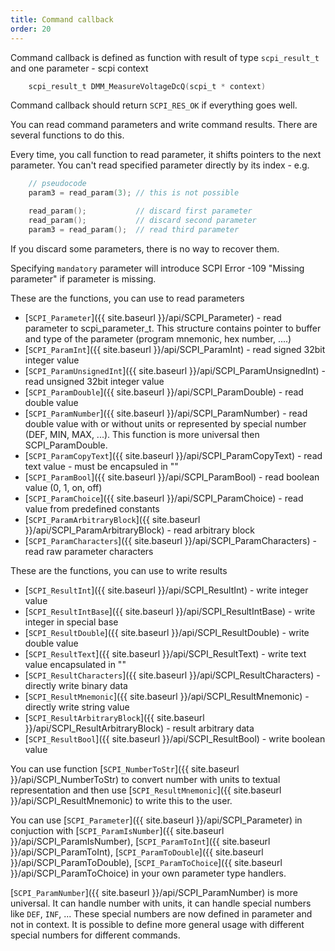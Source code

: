 ```yaml
---
title: Command callback
order: 20
---
```


Command callback is defined as function with result of type `scpi_result_t` and one parameter - scpi context

```c
	scpi_result_t DMM_MeasureVoltageDcQ(scpi_t * context)
```

Command callback should return `SCPI_RES_OK` if everything goes well.

You can read command parameters and write command results. There are several functions to do this.

Every time, you call function to read parameter, it shifts pointers to the next parameter. You can't read specified parameter directly by its index - e.g. 

```c
	// pseudocode
	param3 = read_param(3); // this is not possible

	read_param();           // discard first parameter
	read_param();           // discard second parameter
	param3 = read_param();  // read third parameter
```

If you discard some parameters, there is no way to recover them.

Specifying `mandatory` parameter will introduce SCPI Error -109 "Missing parameter" if parameter is missing.

These are the functions, you can use to read parameters

* [`SCPI_Parameter`]({{ site.baseurl }}/api/SCPI_Parameter) - read parameter to scpi_parameter_t. This structure contains pointer to buffer and type of the parameter (program mnemonic, hex number, ....)
* [`SCPI_ParamInt`]({{ site.baseurl }}/api/SCPI_ParamInt) - read signed 32bit integer value
* [`SCPI_ParamUnsignedInt`]({{ site.baseurl }}/api/SCPI_ParamUnsignedInt) - read unsigned 32bit integer value
* [`SCPI_ParamDouble`]({{ site.baseurl }}/api/SCPI_ParamDouble) - read double value
* [`SCPI_ParamNumber`]({{ site.baseurl }}/api/SCPI_ParamNumber) - read double value with or without units or represented by special number (DEF, MIN, MAX, ...). This function is more universal then SCPI_ParamDouble.
* [`SCPI_ParamCopyText`]({{ site.baseurl }}/api/SCPI_ParamCopyText) - read text value - must be encapsuled in ""
* [`SCPI_ParamBool`]({{ site.baseurl }}/api/SCPI_ParamBool) - read boolean value (0, 1, on, off)
* [`SCPI_ParamChoice`]({{ site.baseurl }}/api/SCPI_ParamChoice) - read value from predefined constants
* [`SCPI_ParamArbitraryBlock`]({{ site.baseurl }}/api/SCPI_ParamArbitraryBlock) - read arbitrary block
* [`SCPI_ParamCharacters`]({{ site.baseurl }}/api/SCPI_ParamCharacters) - read raw parameter characters
 
 
These are the functions, you can use to write results

* [`SCPI_ResultInt`]({{ site.baseurl }}/api/SCPI_ResultInt) - write integer value
* [`SCPI_ResultIntBase`]({{ site.baseurl }}/api/SCPI_ResultIntBase) - write integer in special base
* [`SCPI_ResultDouble`]({{ site.baseurl }}/api/SCPI_ResultDouble) - write double value
* [`SCPI_ResultText`]({{ site.baseurl }}/api/SCPI_ResultText) - write text value encapsulated in ""
* [`SCPI_ResultCharacters`]({{ site.baseurl }}/api/SCPI_ResultCharacters) - directly write binary data
* [`SCPI_ResultMnemonic`]({{ site.baseurl }}/api/SCPI_ResultMnemonic) - directly write string value
* [`SCPI_ResultArbitraryBlock`]({{ site.baseurl }}/api/SCPI_ResultArbitraryBlock) - result arbitrary data
* [`SCPI_ResultBool`]({{ site.baseurl }}/api/SCPI_ResultBool) - write boolean value

You can use function [`SCPI_NumberToStr`]({{ site.baseurl }}/api/SCPI_NumberToStr) to convert number with units to textual representation and then use [`SCPI_ResultMnemonic`]({{ site.baseurl }}/api/SCPI_ResultMnemonic) to write this to the user.

You can use [`SCPI_Parameter`]({{ site.baseurl }}/api/SCPI_Parameter) in conjuction with [`SCPI_ParamIsNumber`]({{ site.baseurl }}/api/SCPI_ParamIsNumber), [`SCPI_ParamToInt`]({{ site.baseurl }}/api/SCPI_ParamToInt), [`SCPI_ParamToDouble`]({{ site.baseurl }}/api/SCPI_ParamToDouble), [`SCPI_ParamToChoice`]({{ site.baseurl }}/api/SCPI_ParamToChoice) in your own parameter type handlers.

[`SCPI_ParamNumber`]({{ site.baseurl }}/api/SCPI_ParamNumber) is more universal. It can handle number with units, it can handle special numbers like `DEF`, `INF`, ... These special numbers are now defined in parameter and not in context. It is possible to define more general usage with different special numbers for different commands.
